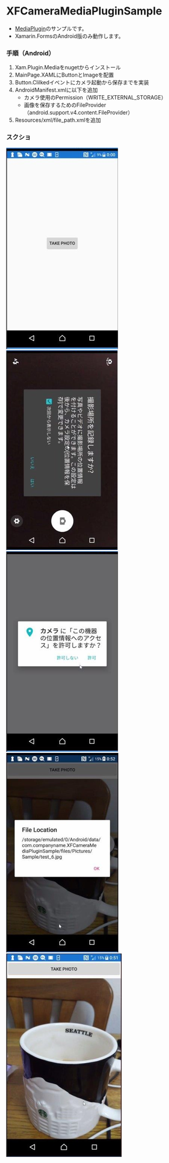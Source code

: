 # XFCameraMediaPluginSample
- [MediaPlugin](https://github.com/jamesmontemagno/MediaPlugin)のサンプルです。
- Xamarin.FormsのAndroid版のみ動作します。
### 手順（Android）
1. Xam.Plugin.Mediaをnugetからインストール
1. MainPage.XAMLにButtonとImageを配置
1. Button.Clilkedイベントにカメラ起動から保存までを実装
1. AndroidManifest.xmlに以下を追加
    - カメラ使用のPermission（WRITE_EXTERNAL_STORAGE）
    - 画像を保存するためのFileProvider（android.support.v4.content.FileProvider）
1. Resources/xml/file_path.xmlを追加
### スクショ
![](./assets/1.jpg "1")
![](./assets/2.jpg "2")
![](./assets/3.jpg "3")
![](./assets/4.jpg "4")
![](./assets/5.jpg "5")
